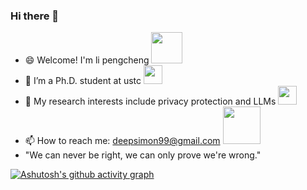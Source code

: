 ### Hi there 👋

<!--
**Pongking/Pongking** is a ✨ _special_ ✨ repository because its `README.md` (this file) appears on your GitHub profile.
Here are some ideas to get you started:
-->

- 😄 Welcome! I'm li pengcheng <img src="https://media.giphy.com/media/mGcNjsfWAjY5AEZNw6/giphy.gif" width="50">
- 🔭 I’m a Ph.D. student at ustc <img src="https://media.giphy.com/media/fYSnHlufseco8Fh93Z/giphy.gif" width="30">
- 🌱 My research interests include privacy protection and LLMs <img src="https://media.giphy.com/media/WUlplcMpOCEmTGBtBW/giphy.gif" width="30">
- 📫 How to reach me: deepsimon99@gmail.com <img src="https://media.giphy.com/media/LnQjpWaON8nhr21vNW/giphy.gif" width="60">
-  "We can never be right, we can only prove we're wrong."

[![Ashutosh's github activity graph](https://github-readme-activity-graph.vercel.app/graph?username=Pongking&theme=tokyo-night)](https://github.com/ashutosh00710/github-readme-activity-graph)
<!--https://github.com/Ashutosh00710/github-readme-activity-graph/-->


 <!--- 👯 I’m looking to collaborate on studying together.
- 🤔 I’m looking for help with ...
- 💬 Ask me about ...

- ⚡ Fun fact: ...


<a href="https://space.bilibili.com/383018613/"><img src="https://img.shields.io/badge/Bilibili-B站-ff69b4" /></a>&emsp;
    <a href="https://blog.csdn.net/qq_39668239/"><img src="https://img.shields.io/badge/CSDN-论坛-c32136" /></a>&emsp;
    <a href="https://www.zhihu.com/people/al-pc/"><img src="https://img.shields.io/badge/Zhihu-知乎-blue" /></a>&emsp;
    
    <img src="https://komarev.com/ghpvc/?username=Pongking&label=Views&color=0e75b6&style=flat" alt="访问量统计" />
  </div>


<table>
  <tr>
    <td><img src="https://streak-stats.demolab.com?user=Pongking&theme=tokyonight-duo&date_format=%5BY.%5Dn.j&card_width=450" /></td>
    <td><img src="https://github-readme-stats.vercel.app/api?username=Pongking" /></td>
  </tr>
</table>
-->
  



<!--
[![GitHub Streak](https://streak-stats.demolab.com?user=Pongking&theme=tokyonight-duo&date_format=%5BY.%5Dn.j&card_width=450)](https://git.io/streak-stats)
[![Anurag's GitHub stats](https://github-readme-stats.vercel.app/api?username=Pongking)](https://github.com/anuraghazra/github-readme-stats)
https://github.com/DenverCoder1/github-readme-streak-stats
https://github.com/anuraghazra/github-readme-stats/blob/master/docs/readme_cn.md
https://zhuanlan.zhihu.com/p/454597068
-->




